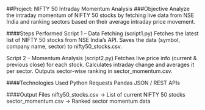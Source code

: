 ##Project: NIFTY 50 Intraday Momentum Analysis
###Objective
Analyze the intraday momentum of NIFTY 50 stocks by fetching live data from NSE India and ranking sectors based on their average intraday price movement.

####Steps Performed
Script 1 – Data Fetching (script1.py)
Fetches the latest list of NIFTY 50 stocks from NSE India’s API.
Saves the data (symbol, company name, sector) to nifty50_stocks.csv.

Script 2 – Momentum Analysis (script2.py)
Fetches live price info (current & previous close) for each stock.
Calculates intraday change and averages it per sector.
Outputs sector-wise ranking in sector_momentum.csv.

####Technologies Used
Python
Requests
Pandas
JSON / REST APIs

####Output Files
nifty50_stocks.csv → List of current NIFTY 50 stocks
sector_momentum.csv → Ranked sector momentum data

